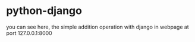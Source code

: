 # python-django
you can see here, the simple addition operation with django in webpage at port 127.0.0.1:8000
